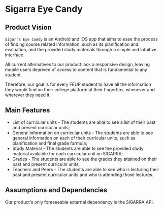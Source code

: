 # Sigarra Eye Candy

## Product Vision

`Sigarra Eye Candy` is an Android and iOS app that aims to ease the process of finding course related information, such as its planification and evaluation, and the provided study materials through a simple and intuitive interface.

All current alternatives to our product lack a responsive design, leaving mobile users deprived of access to content that is fundamental to any student.

Therefore, our goal is for every FEUP student to have all the information they would find on their college platform at their fingertips, whenever and wherever they need it.

## Main Features

- List of curricular units - The students are able to see a list of their past and present curricular units;
- General information on curricular units - The students are able to see general information on each of their curricular units, such as planification and final grade formula;
- Study Material - The students are able to see the provided study material avalaible for each curricular unit on SIGARRA; 
- Grades - The students are able to see the grades they attained on their past and present curricular units;
- Teachers and Peers - The students are able to see who is lecturing their past and present curricular units and who is attending those lectures.

## Assumptions and Dependencies

Our product's only foreseeable external dependency is the SIGARRA API.